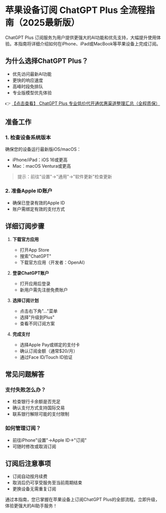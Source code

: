 # 苹果设备订阅 ChatGPT Plus 全流程指南（2025最新版）

ChatGPT Plus 订阅服务为用户提供更强大的AI功能和优先支持，大幅提升使用体验。本指南将详细介绍如何在iPhone、iPad或MacBook等苹果设备上完成订阅。

## 为什么选择ChatGPT Plus？

- 优先访问最新AI功能
- 更快的响应速度
- 高峰时段免排队
- 专业版模型优先体验

👉 [【点击查看】 ChatGPT Plus 专业低价代开通优惠渠道整理汇总（全程质保）](https://bit.ly/DaiKai)

## 准备工作

### 1. 检查设备系统版本
确保您的设备运行最新版iOS/macOS：
- iPhone/iPad：iOS 16或更高
- Mac：macOS Ventura或更高

> 提示：前往"设置"→"通用"→"软件更新"检查更新

### 2. 准备Apple ID账户
- 确保已登录有效的Apple ID
- 账户需绑定有效的支付方式

## 详细订阅步骤

1. **下载官方应用**
   - 打开App Store
   - 搜索"ChatGPT"
   - 下载官方应用（开发者：OpenAI）

2. **登录ChatGPT账户**
   - 打开应用后登录
   - 新用户需先注册免费账户

3. **选择订阅计划**
   - 点击右下角"..."菜单
   - 选择"升级到Plus"
   - 查看不同订阅方案

4. **完成支付**
   - 选择Apple Pay或绑定的支付卡
   - 确认订阅金额（通常$20/月）
   - 通过Face ID/Touch ID验证

## 常见问题解答

### 支付失败怎么办？
- 检查银行卡余额是否充足
- 确认支付方式支持国际交易
- 联系银行解除可能的支付限制

### 如何管理订阅？
- 前往iPhone"设置"→Apple ID→"订阅"
- 可随时修改或取消订阅

## 订阅后注意事项

- 订阅自动按月续费
- 取消后仍可享受服务至当前周期结束
- 更换设备无需重复订阅

通过本指南，您已掌握在苹果设备上订阅ChatGPT Plus的全部流程。立即升级，体验更强大的AI助手服务！